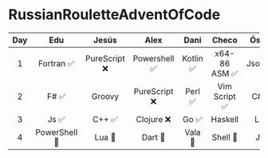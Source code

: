 # RussianRouletteAdventOfCode

|  Day  |     Edu      |    Jesús     |     Alex     |   Dani   |    Checo     |  Óscar  | Completed |
| :---: | :----------: | :----------: | :----------: | :------: | :----------: | :-----: | :-------: |
|   1   |  Fortran ✅   | PureScript ❌ | Powershell ✅ | Kotlin ✅ | x64-86 ASM ✅ | Jsonnet |
|   2   |     F# ✅     |    Groovy    | PureScript ❌ |  Perl ✅  | Vim Script ✅ |  C# ✅   |
|   3   |     Js ✅     |    C++ ✅     |  Clojure ❌   |   Go ✅   |   Haskell    |   Lua   |
|   4   | PowerShell 🚧 |    Lua 🚧     |    Dart 🚧    |  Vala 🚧  |   Shell  🚧   |  J  🚧   |



